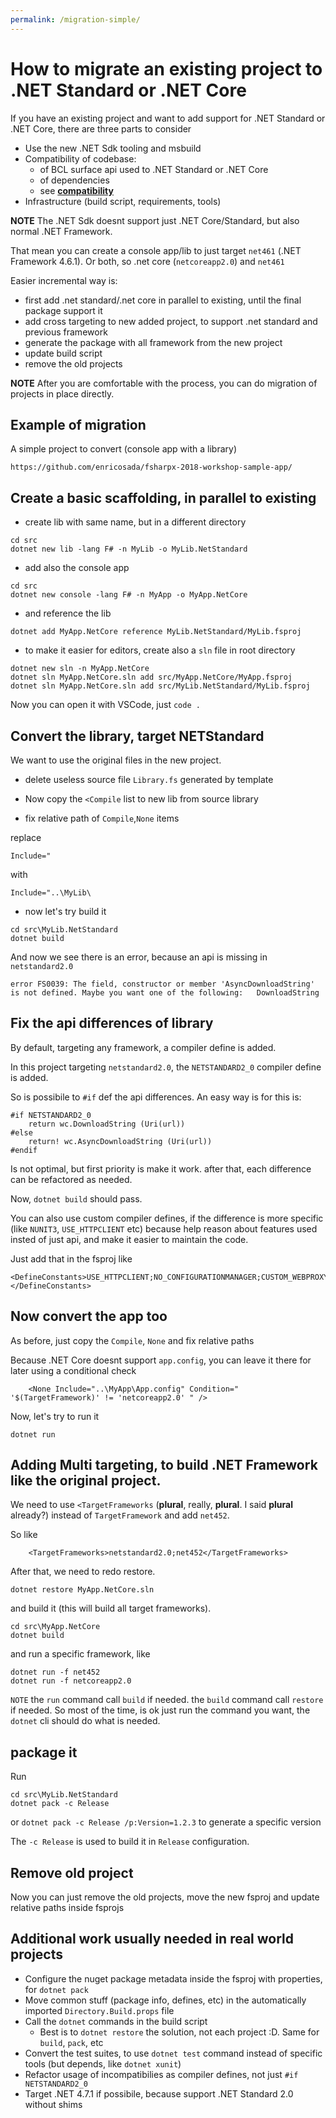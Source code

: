 ```yaml
---
permalink: /migration-simple/
---
```


# How to migrate an existing project to .NET Standard or .NET Core

If you have an existing project and want to add support for .NET Standard or .NET Core, there are three parts to consider

- Use the new .NET Sdk tooling and msbuild
- Compatibility of codebase:
  - of BCL surface api used to .NET Standard or .NET Core
  - of dependencies
  - see <a href="{{ site.baseurl }}{% link compatibility.md %}"><strong>compatibility</strong></a>
- Infrastructure (build script, requirements, tools)

**NOTE** The .NET Sdk doesnt support just .NET Core/Standard, but also normal .NET Framework.

That mean you can create a console app/lib to just target `net461` (.NET Framework 4.6.1).
Or both, so .net core (`netcoreapp2.0`) and `net461`

Easier incremental way is:

- first add .net standard/.net core in parallel to existing, until the final package support it
- add cross targeting to new added project, to support .net standard and previous framework
- generate the package with all framework from the new project
- update build script
- remove the old projects

**NOTE** After you are comfortable with the process, you can do migration of projects in place directly.

## Example of migration

A simple project to convert (console app with a library)

```
https://github.com/enricosada/fsharpx-2018-workshop-sample-app/
```

## Create a basic scaffolding, in parallel to existing

- create lib with same name, but in a different directory

```
cd src
dotnet new lib -lang F# -n MyLib -o MyLib.NetStandard
```

- add also the console app

```
cd src
dotnet new console -lang F# -n MyApp -o MyApp.NetCore
```

- and reference the lib

```
dotnet add MyApp.NetCore reference MyLib.NetStandard/MyLib.fsproj
```

- to make it easier for editors, create also a `sln` file in root directory

```
dotnet new sln -n MyApp.NetCore
dotnet sln MyApp.NetCore.sln add src/MyApp.NetCore/MyApp.fsproj
dotnet sln MyApp.NetCore.sln add src/MyLib.NetStandard/MyLib.fsproj
```

Now you can open it with VSCode, just `code .`

## Convert the library, target NETStandard

We want to use the original files in the new project.

- delete useless source file `Library.fs` generated by template

- Now copy the `<Compile` list to new lib from source library

- fix relative path of `Compile`,`None` items

replace

```
Include="
```

with

```
Include="..\MyLib\
```

- now let's try build it

```
cd src\MyLib.NetStandard
dotnet build
```

And now we see there is an error, because an api is missing in `netstandard2.0`

```
error FS0039: The field, constructor or member 'AsyncDownloadString' is not defined. Maybe you want one of the following:   DownloadString
```

## Fix the api differences of library

By default, targeting any framework, a compiler define is added.

In this project targeting `netstandard2.0`, the `NETSTANDARD2_0` compiler define is added.

So is possibile to `#if` def the api differences. An easy way is for this is:

```
#if NETSTANDARD2_0
    return wc.DownloadString (Uri(url))
#else
    return! wc.AsyncDownloadString (Uri(url))
#endif
```

Is not optimal, but first priority is make it work. after that, each difference can be refactored as needed.

Now, `dotnet build` should pass.

You can also use custom compiler defines, if the difference is more specific (like `NUNIT3`, `USE_HTTPCLIENT` etc) because help reason about features used insted of just api, and make it easier
to maintain the code.

Just add that in the fsproj like

```
<DefineConstants>USE_HTTPCLIENT;NO_CONFIGURATIONMANAGER;CUSTOM_WEBPROXY;$(DefineConstants)</DefineConstants>
```

## Now convert the app too

As before, just copy the `Compile`, `None` and fix relative paths

Because .NET Core doesnt support `app.config`, you can leave it there for later using a conditional check

```
    <None Include="..\MyApp\App.config" Condition=" '$(TargetFramework)' != 'netcoreapp2.0' " />
```

Now, let's try to run it

```
dotnet run
```

## Adding Multi targeting, to build .NET Framework like the original project.

We need to use `<TargetFrameworks` (**plural**, really, **plural**. I said **plural** already?) instead of `TargetFramework` and add `net452`.

So like

```
    <TargetFrameworks>netstandard2.0;net452</TargetFrameworks>
```

After that, we need to redo restore.

```
dotnet restore MyApp.NetCore.sln
```

and build it (this will build all target frameworks).

```
cd src\MyApp.NetCore
dotnet build
```

and run a specific framework, like

```
dotnet run -f net452
dotnet run -f netcoreapp2.0
```

`NOTE` the `run` command call `build` if needed. the `build` command call `restore` if needed.
So most of the time, is ok just run the command you want, the `dotnet` cli should do what is needed.

## package it

Run 

```
cd src\MyLib.NetStandard
dotnet pack -c Release
```

or `dotnet pack -c Release /p:Version=1.2.3` to generate a specific version

The `-c Release` is used to build it in `Release` configuration.

## Remove old project

Now you can just remove the old projects, move the new fsproj and update relative paths inside fsprojs

## Additional work usually needed in real world projects

- Configure the nuget package metadata inside the fsproj with properties, for `dotnet pack`
- Move common stuff (package info, defines, etc) in the automatically imported `Directory.Build.props` file
- Call the `dotnet` commands in the build script
  - Best is to `dotnet restore` the solution, not each project :D. Same for `build`, `pack`, etc
- Convert the test suites, to use `dotnet test` command instead of specific tools (but depends, like `dotnet xunit`)
- Refactor usage of incompatibilies as compiler defines, not just `#if NETSTANDARD2_0`
- Target .NET 4.7.1 if possibile, because support .NET Standard 2.0 without shims

